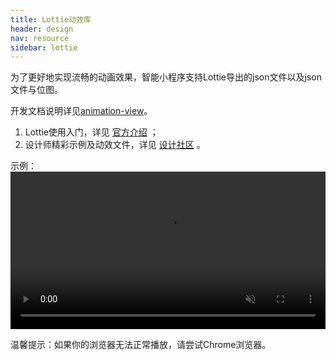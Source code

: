```yaml
---
title: Lottie动效库
header: design
nav: resource
sidebar: lottie
---
```


为了更好地实现流畅的动画效果，智能小程序支持Lottie导出的json文件以及json文件与位图。

开发文档说明详见<a href="https://smartprogram.baidu.com/docs/develop/component/base/#animation-view/" target="_blank">animation-view</a>。

1. Lottie使用入门，详见 [官方介绍](https://airbnb.design/lottie/) ；
2. 设计师精彩示例及动效文件，详见 [设计社区](https://www.lottiefiles.com/) 。

示例：
<video width="100%" muted autoplay="autoplay" loop="loop"  src="../../../img/design/resource/lottie_demo.mov"/>
你的浏览器不支持该视频播放
</video>
<p class="m-doc-custom-examples-text">温馨提示：如果你的浏览器无法正常播放，请尝试Chrome浏览器。</p>